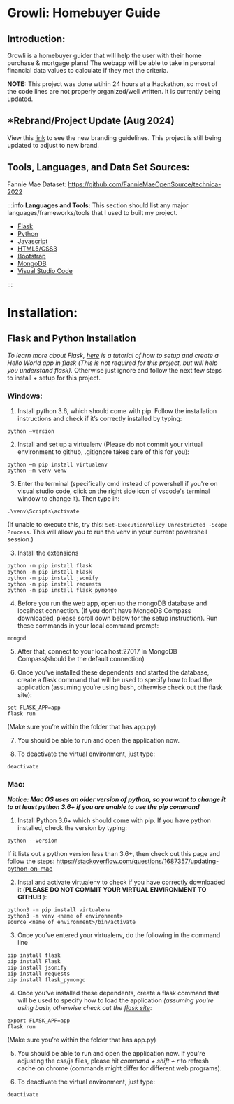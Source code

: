 <h1>Growli: Homebuyer Guide</h1>

## Introduction:
Growli is a homebuyer guider that will help the user with their home purchase & mortgage plans! The webapp will be able to take in personal financial data values to calculate if they met the criteria.

<b>NOTE:</b>
This project was done wtihin 24 hours at a Hackathon, so most of the code lines are not properly organized/well written. It is currently being updated.

## *Rebrand/Project Update (Aug 2024)
View this [link](https://www.figma.com/slides/NV1gh9MJY845AuPSnXUhta/Growli---Research?node-id=13-577&t=RPNp6zr4qOj7gQAv-1) to see the new branding guidelines. This project is still being updated to adjust to new brand.


## Tools, Languages, and Data Set Sources:

Fannie Mae Dataset:
https://github.com/FannieMaeOpenSource/technica-2022

:::info
**Languages and Tools:**
This section should list any major languages/frameworks/tools that I used to built my project.

* [Flask](https://flask.palletsprojects.com/en/2.0.x/)
* [Python](https://www.python.org)
* [Javascript](https://www.javascript.com/)
* [HTML5/CSS3](https://www.w3.org/html/)
* [Bootstrap](https://getbootstrap.com)
* [MongoDB](https://www.mongodb.com/)
* [Visual Studio Code](https://code.visualstudio.com/)

:::

# Installation:
## <b>Flask and Python Installation</b>

<i>To learn more about Flask, [here](https://www.askpython.com/python-modules/flask/create-hello-world-in-flask) is a tutorial of how to setup and create a Hello World app in flask (This is not required for this project, but will help you understand flask).</i> Otherwise just ignore and follow the next few steps to install + setup for this project. 

### **Windows:**

1. Install python 3.6, which should come with pip. Follow the installation instructions and check if it’s correctly installed by typing: 
```
python –version 
```
2. Install and set up a virtualenv (Please do not commit your virtual environment to github, .gitignore takes care of this for you): 
```
python –m pip install virtualenv 
python –m venv venv 
```

3. Enter the terminal (specifically cmd instead of powershell if you're on visual studio code, click on the right side icon of vscode's terminal window to change it). Then type in:
```
.\venv\Scripts\activate
```
(If unable to execute this, try this: ```Set-ExecutionPolicy Unrestricted -Scope Process```. This will allow you to run the venv in your current powershell session.)

3. Install the extensions 
```
python -m pip install flask 
python -m pip install Flask 
python -m pip install jsonify 
python -m pip install requests
python -m pip install flask_pymongo 
```

4. Before you run the web app, open up the mongoDB database and localhost connection. (If you don't have MongoDB Compass downloaded, please scroll down below for the setup instruction). Run these commands in your local command prompt:
```
mongod
```
5. After that, connect to your localhost:27017 in MongoDB Compass(should be the default connection)


6. Once you’ve installed these dependents and started the database, create a flask command that will be used to specify how to load the application (assuming you’re using bash, otherwise check out the flask site): 
```
set FLASK_APP=app
flask run
```
(Make sure you’re within the folder that has app.py)

7. You should be able to run and open the application now. 

8. To deactivate the virtual environment, just type:
```
deactivate
```

### **Mac:**

***Notice: Mac OS uses an older version of python, so you want to change it to at least python 3.6+ if you are unable to use the pip command***

1. Install Python 3.6+ which should come with pip. If you have python installed, check the version by typing:
```
python --version
```

If it lists out a python version less than 3.6+, then check out this page and follow the steps:
    https://stackoverflow.com/questions/1687357/updating-python-on-mac


2. Instal and activate virtualenv to check if you have correctly downloaded it (**PLEASE DO NOT COMMIT YOUR VIRTUAL ENVIRONMENT TO GITHUB** ): 
```
python3 -m pip install virtualenv
python3 -m venv <name of environment>
source <name of environment>/bin/activate
```

3. Once you've entered your virtualenv, do the following in the command line 

```
pip install flask 
pip install Flask 
pip install jsonify 
pip install requests
pip install flask_pymongo 
```
4. Once you've installed these dependents, create a flask command that will be used to specify how to load the application <i>(assuming you're using bash, otherwise check out the [flask site](https://flask.palletsprojects.com/en/2.0.x/cli/)</i>:
```
export FLASK_APP=app
flask run
```
(Make sure you’re within the folder that has app.py)

5. You should be able to run and open the application now. If you're adjusting the css/js files, please hit <i>command + shift + r</i> to refresh cache on chrome (commands might differ for different web programs).

6. To deactivate the virtual environment, just type:
```
deactivate
```